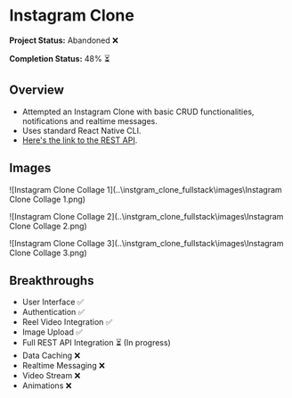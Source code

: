 # Instagram Clone

**Project Status:** Abandoned ❌

**Completion Status:** 48% ⏳

## Overview

- Attempted an Instagram Clone with basic CRUD functionalities, notifications and realtime messages.
- Uses standard React Native CLI.
- [Here's the link to the REST API](https://github.com/Ed-will-X/instagram-REST-api).

## Images

![Instagram Clone Collage 1](..\instgram_clone_fullstack\images\Instagram Clone Collage 1.png)

![Instagram Clone Collage 2](..\instgram_clone_fullstack\images\Instagram Clone Collage 2.png)

![Instagram Clone Collage 3](..\instgram_clone_fullstack\images\Instagram Clone Collage 3.png)

## Breakthroughs

- User Interface ✅
- Authentication ✅
- Reel Video Integration ✅
- Image Upload ✅
- Full REST API Integration ⏳ (In progress)
- Data Caching ❌
- Realtime Messaging ❌
- Video Stream ❌
- Animations ❌

